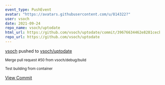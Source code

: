 ```yaml
---
event_type: PushEvent
avatar: "https://avatars.githubusercontent.com/u/814322?"
user: vsoch
date: 2021-09-24
repo_name: vsoch/uptodate
html_url: https://github.com/vsoch/uptodate/commit/39676634462e8281cecbd0dcb0e70d7e784cd5db
repo_url: https://github.com/vsoch/uptodate
---
```


<a href='https://github.com/vsoch' target='_blank'>vsoch</a> pushed to <a href='https://github.com/vsoch/uptodate' target='_blank'>vsoch/uptodate</a>

<small>Merge pull request #50 from vsoch/debug/build

Test building from container</small>

<a href='https://github.com/vsoch/uptodate/commit/39676634462e8281cecbd0dcb0e70d7e784cd5db' target='_blank'>View Commit</a>